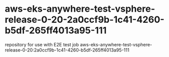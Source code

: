 # aws-eks-anywhere-test-vsphere-release-0-20-2a0ccf9b-1c41-4260-b5df-265ff4013a95-111
repository for use with E2E test job aws-eks-anywhere-test-vsphere-release-0-20:2a0ccf9b-1c41-4260-b5df-265ff4013a95-111
